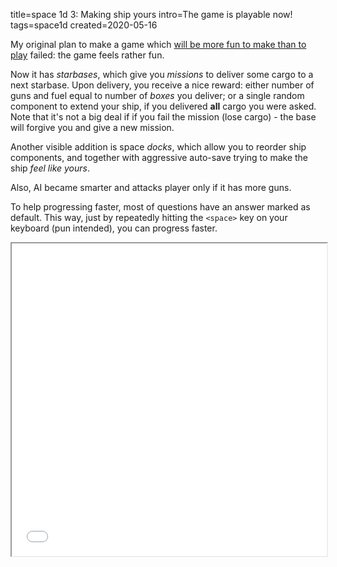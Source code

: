 title=space 1d 3: Making ship yours
intro=The game is playable now!
tags=space1d
created=2020-05-16

My original plan to make a game which [will be more fun to make than to play][l1] failed: the game feels rather fun.

Now it has _starbases_, which give you _missions_ to deliver some cargo to a next starbase.
Upon delivery, you receive a nice reward:
either number of guns and fuel equal to number of _boxes_ you deliver;
or a single random component to extend your ship, if you delivered **all** cargo you were asked.
Note that it's not a big deal if if you fail the mission (lose cargo) - the base will forgive you and give a new mission.

Another visible addition is space _docks_, which allow you to reorder ship components, and together with aggressive auto-save trying to make the ship _feel like yours_.

Also, AI became smarter and attacks player only if it has more guns.

To help progressing faster, most of questions have an answer marked as default.
This way, just by repeatedly hitting the `<space>` key on your keyboard (pun intended), you can progress faster.

<div>
<style>
iframe {width: 100%; height: 500px; background: white}
</style>
<iframe src="space-1d-3-making-ship-yours.htm">
</div>

[l1]: space-1d-0-idea.html

